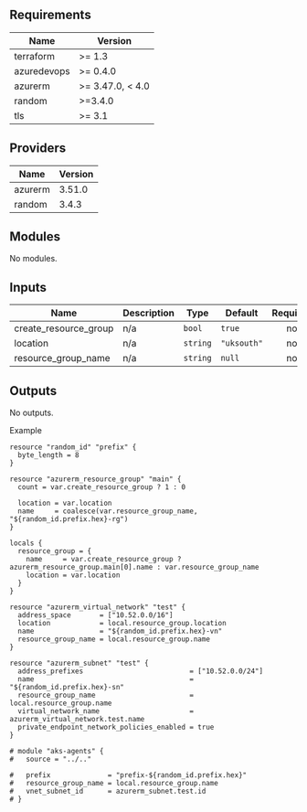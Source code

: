 <!-- BEGIN_TF_DOCS -->

## Requirements

| Name | Version |
|------|---------|
| terraform | >= 1.3 |
| azuredevops | >= 0.4.0 |
| azurerm | >= 3.47.0, < 4.0 |
| random | >=3.4.0 |
| tls | >= 3.1 |
## Providers

| Name | Version |
|------|---------|
| azurerm | 3.51.0 |
| random | 3.4.3 |
## Modules

No modules.
## Inputs

| Name | Description | Type | Default | Required |
|------|-------------|------|---------|:--------:|
| create\_resource\_group | n/a | `bool` | `true` | no |
| location | n/a | `string` | `"uksouth"` | no |
| resource\_group\_name | n/a | `string` | `null` | no |
## Outputs

No outputs.

Example

```hcl
resource "random_id" "prefix" {
  byte_length = 8
}

resource "azurerm_resource_group" "main" {
  count = var.create_resource_group ? 1 : 0

  location = var.location
  name     = coalesce(var.resource_group_name, "${random_id.prefix.hex}-rg")
}

locals {
  resource_group = {
    name     = var.create_resource_group ? azurerm_resource_group.main[0].name : var.resource_group_name
    location = var.location
  }
}

resource "azurerm_virtual_network" "test" {
  address_space       = ["10.52.0.0/16"]
  location            = local.resource_group.location
  name                = "${random_id.prefix.hex}-vn"
  resource_group_name = local.resource_group.name
}

resource "azurerm_subnet" "test" {
  address_prefixes                          = ["10.52.0.0/24"]
  name                                      = "${random_id.prefix.hex}-sn"
  resource_group_name                       = local.resource_group.name
  virtual_network_name                      = azurerm_virtual_network.test.name
  private_endpoint_network_policies_enabled = true
}

# module "aks-agents" {
#   source = "../.."

#   prefix              = "prefix-${random_id.prefix.hex}"
#   resource_group_name = local.resource_group.name
#   vnet_subnet_id      = azurerm_subnet.test.id
# }
```
<!-- END_TF_DOCS -->
